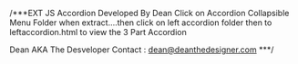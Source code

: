 /***EXT JS Accordion Developed By Dean 
Click on Accordion Collapsible Menu Folder when extract....then click on left accordion folder then to leftaccordion.html to view the 3 Part Accordion



Dean AKA The Desveloper
Contact : dean@deanthedesigner.com
***/